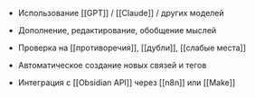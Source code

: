 - Использование [[GPT]] / [[Claude]] / других моделей
    
- Дополнение, редактирование, обобщение мыслей
    
- Проверка на [[противоречия]], [[дубли]], [[слабые места]]
    
- Автоматическое создание новых связей и тегов
    
- Интеграция с [[Obsidian API]] через [[n8n]] или [[Make]]